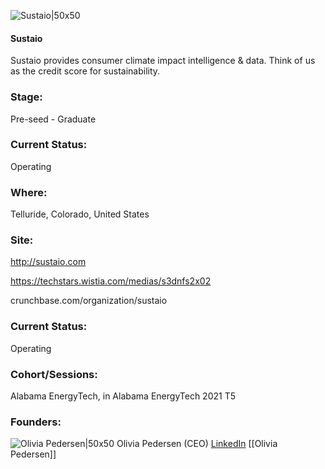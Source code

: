 

![Sustaio|50x50](https://apimg.techstars.com/connect/images/image_files/61dc93b9e838a3000702642e/original/sustaio-vertical-logo-lockup-turple-inverse-small.jpg)

#### Sustaio
Sustaio provides consumer climate impact intelligence & data. Think of us as the credit score for sustainability.

### Stage: 
Pre-seed - Graduate 

### Current Status: 
Operating

### Where:
Telluride, Colorado, United States

### Site:
http://sustaio.com

https://techstars.wistia.com/medias/s3dnfs2x02

crunchbase.com/organization/sustaio

### Current Status: 
Operating

### Cohort/Sessions: 
Alabama EnergyTech, in Alabama EnergyTech 2021 T5

### Founders: 

![Olivia Pedersen|50x50](https://apimg.techstars.com/connect/images/image_files/611b29ed9122ed0007e976af/original/1x1web.jpg) Olivia Pedersen (CEO) [LinkedIn](https://linkedin.com/in/olivia-pedersen-b45ab087) [[Olivia Pedersen]]



